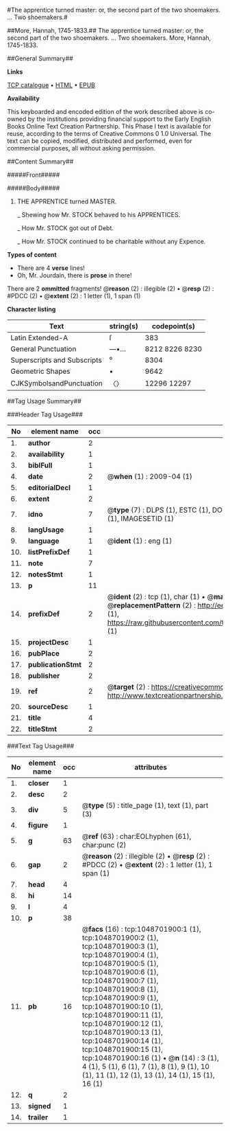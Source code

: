 #The apprentice turned master: or, the second part of the two shoemakers. ... Two shoemakers.#

##More, Hannah, 1745-1833.##
The apprentice turned master: or, the second part of the two shoemakers. ...
Two shoemakers.
More, Hannah, 1745-1833.

##General Summary##

**Links**

[TCP catalogue](http://www.ota.ox.ac.uk/tcp/)  • 
[HTML](http://tei.it.ox.ac.uk/tcp/Texts-HTML/free/004/004796393.html)  • 
[EPUB](http://tei.it.ox.ac.uk/tcp/Texts-EPUB/free/004/004796393.epub)

**Availability**

This keyboarded and encoded edition of the
	       work described above is co-owned by the institutions
	       providing financial support to the Early English Books
	       Online Text Creation Partnership. This Phase I text is
	       available for reuse, according to the terms of Creative
	       Commons 0 1.0 Universal. The text can be copied,
	       modified, distributed and performed, even for
	       commercial purposes, all without asking permission.


##Content Summary##

#####Front#####

#####Body#####

1. THE APPRENTICE turned MASTER.

    _ Shewing how Mr. STOCK behaved to his APPRENTICES.

    _ How Mr. STOCK got out of Debt.

    _ How Mr. STOCK continued to be charitable without any Expence.

**Types of content**

  * There are 4 **verse** lines!
  * Oh, Mr. Jourdain, there is **prose** in there!

There are 2 **ommitted** fragments! 
 @__reason__ (2) : illegible (2)  •  @__resp__ (2) : #PDCC (2)  •  @__extent__ (2) : 1 letter (1), 1 span (1)

**Character listing**


|Text|string(s)|codepoint(s)|
|---|---|---|
|Latin Extended-A|ſ|383|
|General Punctuation|—•…|8212 8226 8230|
|Superscripts             and Subscripts|⁰|8304|
|Geometric Shapes|▪|9642|
|CJKSymbolsandPunctuation|〈〉|12296 12297|

##Tag Usage Summary##

###Header Tag Usage###

|No|element name|occ|attributes|
|---|---|---|---|
|1.|__author__|2||
|2.|__availability__|1||
|3.|__biblFull__|1||
|4.|__date__|2| @__when__ (1) : 2009-04 (1)|
|5.|__editorialDecl__|1||
|6.|__extent__|2||
|7.|__idno__|7| @__type__ (7) : DLPS (1), ESTC (1), DOCNO (1), TCP (1), GALEDOCNO (1), CONTENTSET (1), IMAGESETID (1)|
|8.|__langUsage__|1||
|9.|__language__|1| @__ident__ (1) : eng (1)|
|10.|__listPrefixDef__|1||
|11.|__note__|7||
|12.|__notesStmt__|1||
|13.|__p__|11||
|14.|__prefixDef__|2| @__ident__ (2) : tcp (1), char (1)  •  @__matchPattern__ (2) : ([0-9\-]+):([0-9IVX]+) (1), (.+) (1)  •  @__replacementPattern__ (2) : http://eebo.chadwyck.com/downloadtiff?vid=$1&page=$2 (1), https://raw.githubusercontent.com/textcreationpartnership/Texts/master/tcpchars.xml#$1 (1)|
|15.|__projectDesc__|1||
|16.|__pubPlace__|2||
|17.|__publicationStmt__|2||
|18.|__publisher__|2||
|19.|__ref__|2| @__target__ (2) : https://creativecommons.org/publicdomain/zero/1.0/ (1), http://www.textcreationpartnership.org/docs/. (1)|
|20.|__sourceDesc__|1||
|21.|__title__|4||
|22.|__titleStmt__|2||


###Text Tag Usage###

|No|element name|occ|attributes|
|---|---|---|---|
|1.|__closer__|1||
|2.|__desc__|2||
|3.|__div__|5| @__type__ (5) : title_page (1), text (1), part (3)|
|4.|__figure__|1||
|5.|__g__|63| @__ref__ (63) : char:EOLhyphen (61), char:punc (2)|
|6.|__gap__|2| @__reason__ (2) : illegible (2)  •  @__resp__ (2) : #PDCC (2)  •  @__extent__ (2) : 1 letter (1), 1 span (1)|
|7.|__head__|4||
|8.|__hi__|14||
|9.|__l__|4||
|10.|__p__|38||
|11.|__pb__|16| @__facs__ (16) : tcp:1048701900:1 (1), tcp:1048701900:2 (1), tcp:1048701900:3 (1), tcp:1048701900:4 (1), tcp:1048701900:5 (1), tcp:1048701900:6 (1), tcp:1048701900:7 (1), tcp:1048701900:8 (1), tcp:1048701900:9 (1), tcp:1048701900:10 (1), tcp:1048701900:11 (1), tcp:1048701900:12 (1), tcp:1048701900:13 (1), tcp:1048701900:14 (1), tcp:1048701900:15 (1), tcp:1048701900:16 (1)  •  @__n__ (14) : 3 (1), 4 (1), 5 (1), 6 (1), 7 (1), 8 (1), 9 (1), 10 (1), 11 (1), 12 (1), 13 (1), 14 (1), 15 (1), 16 (1)|
|12.|__q__|2||
|13.|__signed__|1||
|14.|__trailer__|1||
